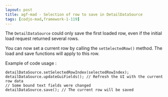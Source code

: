 ```yaml
---
layout: post
title: agf-mad - Selection of row to save in DetailDataSource
tags: [codjo-mad,framework-1-119]
---
```

The ```DetailDataSource``` could only save the first loaded row, even if the initial load request returned several rows.

You can now set a current row by calling the ```setSelectedRow()``` method. The load and save functions will apply to this row.&nbsp;

Example of code usage :
```
detailDataSource.setSelectedRowIndex(selectedRowIndex);
detailDataSource.updateGuiFields(); // Refresh the UI with the current row data
// Some bound text fields were changed
detailDataSource.save(); // The current row will be saved
```